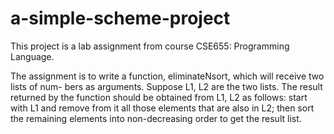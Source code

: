 a-simple-scheme-project
=======================
This project is a lab assignment from course CSE655: Programming Language.

The assignment is to write a function, eliminateNsort, which will receive two lists of num- bers as arguments. Suppose L1, L2 are the two lists. The result returned by the function should be obtained from L1, L2 as follows: start with L1 and remove from it all those elements that are also in L2; then sort the remaining elements into non-decreasing order to get the result list.
